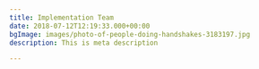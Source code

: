 ```yaml
---
title: Implementation Team
date: 2018-07-12T12:19:33.000+00:00
bgImage: images/photo-of-people-doing-handshakes-3183197.jpg
description: This is meta description

---
```


